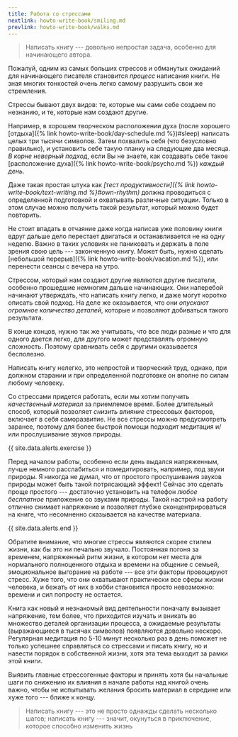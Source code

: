 ```yaml
---
title: Работа со стрессами
nextlink: howto-write-book/smiling.md
prevlink: howto-write-book/walks.md
---
```


> Написать книгу --- довольно непростая задача, особенно для
> начинающего автора.

Пожалуй, одним из самых больших стрессов и обманутых ожиданий для
начинающего писателя становится *процесс* написания книги.  Не зная
многих тонкостей очень легко самому разрушить свои же стремления.

Стрессы бывают двух видов: те, которые мы сами себе создаем по
незнанию, и те, которые нам создают другие.

Например, в хорошем творческом расположении духа (после хорошего
[отдыха]({% link howto-write-book/day-schedule.md %})#sleep) написать целых три
тысячи символов.  Затем похвалить себя (что безусловно правильно), и
установить себе такую планку на следующие два месяца.  *В корне
неверный подход*, если Вы не знаете, как создавать себе такое
[расположение духа]({% link howto-write-book/psycho.md %}) *каждый
день*.

Даже такая простая штука как *[тест продуктивности]({% link
howto-write-book/text-writing.md %}#own-rhythm)* должна проводиться с определенной
подготовкой и охватывать различные ситуации.  Только в этом случае
можно получить такой результат, который можно будет повторить.

Не стоит впадать в отчаяние даже когда написав уже половину книги
вдруг дальше дело перестает двигаться и останавливается не на одну
неделю.  Важно в таких условиях не паниковать и держать в поле зрения
свою цель --- законченную книгу.  Может быть, нужно сделать [небольшой
перерыв]({% link howto-write-book/vacation.md %}), или перенести
сеансы с вечера на утро.

Стрессом, который нам создают другие являются другие писатели,
особенно прошедшие немногим дальше начинающих.  Они наперебой начинают
утверждать, что написать книгу легко, и даже могут коротко описать
свой подход.  На деле же оказывается, что они *опускают огромное
количество деталей*, которые и позволяют добиваться такого результата.

В конце концов, нужно так же учитывать, что все люди разные и что для
одного дается легко, для другого может представлять огромную
сложность.  Поэтому сравнивать себя с другими оказывается бесполезно.

Написать книгу нелегко, это непростой и творческий труд, однако, при
должном старании и при определенной подготовке он вполне по силам
любому человеку.

Со стрессами придется работать, если мы хотим получить *качественный
материал* за приемлемое время.  Более длительный способ, который
позволяет *снизить влияние* стрессовых факторов, включает в себя
саморазвитие.  Не все стрессы можно предусмотреть заранее, поэтому для
более быстрой помощи подходит медитация и/или прослушивание звуков
природы.

{{ site.data.alerts.exercise }}

Перед началом работы, особенно если день выдался напряженным, лучше
немного расслабиться и помедитировать, например, под звуки природы.  Я
никогда не думал, что от простого прослушивания звуков природы может
быть такой потрясающий эффект!  Сейчас это сделать проще простого ---
достаточно установить на телефон *любое бесплатное* приложение со
звуками природы.  Такой настрой на работу отлично снимает напряжение и
позволяет глубже сконцентрироваться на книге, что несомненно
сказывается на качестве материала.

{{ site.data.alerts.end }}

Обратите внимание, что многие стрессы являются скорее стилем жизни,
как бы это ни печально звучало.  Постоянная погоня за временем,
напряженный ритм жизни, в котором нет места для нормального
полноценного отдыха и времени на общение с семьей, эмоциональное
выгорание на работе --- все эти факторы провоцируют стресс.  Хуже
того, что они охватывают практически все сферы жизни человека, и
бежать от них в хобби становится просто невозможно: времени и сил
попросту не остается.

Книга как новый и незнакомый вид деятельности поначалу вызывает
напряжение, тем более, что приходится изучать и вникать во множество
деталей организации процесса, а ожидаемые результаты (выражающиеся в
тысячах символов) появляются довольно нескоро.  Регулярная медитация
по 5-10 минут несколько раз в день поможет не только успешнее
справляться со стрессами и писать книгу, но и навести порядок в
собственной жизни, хотя эта тема выходит за рамки этой книги.

Выявить главные стрессогенные факторы и принять хотя бы начальные шаги
по снижению их влияния в начале работы над книгой очень важно, чтобы
не испытывать желания бросить материал в середине или хуже того ---
ближе к концу.

> Написать книгу --- это не просто однажды сделать несколько шагов;
> написать книгу --- значит, окунуться в приключение, которое способно
> изменить жизнь
